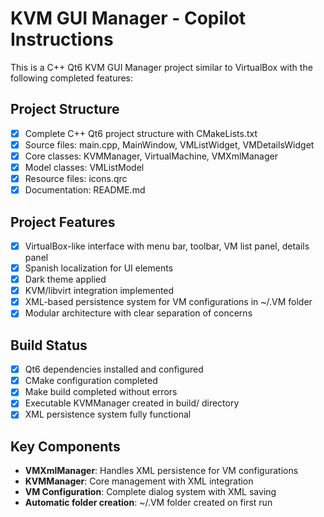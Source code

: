 # KVM GUI Manager - Copilot Instructions

This is a C++ Qt6 KVM GUI Manager project similar to VirtualBox with the following completed features:

## Project Structure
- [x] Complete C++ Qt6 project structure with CMakeLists.txt
- [x] Source files: main.cpp, MainWindow, VMListWidget, VMDetailsWidget
- [x] Core classes: KVMManager, VirtualMachine, VMXmlManager
- [x] Model classes: VMListModel
- [x] Resource files: icons.qrc
- [x] Documentation: README.md

## Project Features
- [x] VirtualBox-like interface with menu bar, toolbar, VM list panel, details panel
- [x] Spanish localization for UI elements
- [x] Dark theme applied
- [x] KVM/libvirt integration implemented
- [x] XML-based persistence system for VM configurations in ~/.VM folder
- [x] Modular architecture with clear separation of concerns

## Build Status
- [x] Qt6 dependencies installed and configured
- [x] CMake configuration completed
- [x] Make build completed without errors
- [x] Executable KVMManager created in build/ directory
- [x] XML persistence system fully functional

## Key Components
- **VMXmlManager**: Handles XML persistence for VM configurations
- **KVMManager**: Core management with XML integration
- **VM Configuration**: Complete dialog system with XML saving
- **Automatic folder creation**: ~/.VM folder created on first run